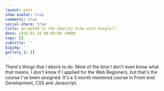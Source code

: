 ```yaml
---
layout: post
show-avatar: true
comments: true
social-share: true
title: Accepted to the Udacity Grow with Google!!
date: 2018-01-10 00:00:00 +0000
tags: []
subtitle: ''
bigimg: ''
gallery_1: []
---
```

There's things that I desire to do. Most of the time I don't even know what that means.  I don't know if I applied for the Web Beginners, but that's the course I've been assigned. It's a 3 month mentored course in Front-end Development, CSS and Javascript.